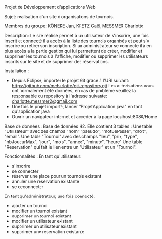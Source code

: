 Projet de Développement d'applications Web

Sujet: réalisation d'un site d'organisations de tournois.

Membres du groupe: KÖNEKE Jan, KRETZ Gaël, MESSMER Charlotte

Description: 
Le site réalisé permet à un utilisateur de s'inscrire, une fois inscrit et connecté il a accès à la liste des tournois organisés et peut s'y inscrire ou retirer son inscription. 
Si un administrateur se connecte il à en plus accès a la partie gestion qui lui permettent de créer, modifier et supprimer les tournois à l'affiche, modifier ou supprimer les utilisateurs inscrits sur le site et de supprimer des réservations.

Installation :
- Depuis Eclipse, importer le projet Git grâce à l'URI suivant:  https://github.com/mcharlotte/git-repository.git
  Les autorisations vous ont normalement été données, en cas de problème veuillez la responsable du repository à     l'adresse suivante: charlotte.messmer2@gmail.com
- Une fois le projet importé, lancer "ProjetApplication.java" en tant qu'application java
- Ouvrir un navigateur internet et acceder à la page localhost:8080/Home

Base de données :
Base de données H2. Elle contient 3 tables :
Une table "Utilisateur" avec des champs "nom" "pseudo", "motDePasse", "droit", "email".
Une table "Tournoi" avec des champs "lieu", "prix, "type", "nbJoueurMax", "jour", "mois", "annee", "minute", "heure"
Une table "Reservation" qui fait le lien entre un "Utilisateur" et un "Tournoi".  

Fonctionnalités :
En tant qu'utilisateur:
- s'inscrire
- se connecter
- réserver une place pour un tournois existant
- annuler une réservation existante
- se deconnecter

En tant qu'administrateur, une fois connecté:
- ajouter un tournoi
- modifier un tournoi existant
- supprimer un tournoi existant
- modifier un utilisateur existant
- supprimer un utilisateur existant
- supprimer une reservation existante

